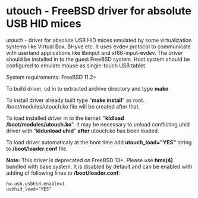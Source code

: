 # utouch - FreeBSD driver for absolute USB HID mices

utouch - driver for absolute USB HID mices emulated by some virtualization
systems like Virtual Box, BHyve etc. It uses evdev protocol to communicate
with userland applications like libinput and xf86-input-evdev. The driver
should be installed in to the guest FreeBSD system. Host system should be
configured to emulate mouse as single-touch USB tablet.

System requirements:	FreeBSD 11.2+

To build driver, cd in to extracted archive directory and type **make**

To install driver already built type "**make install**" as root.
/boot/modules/utouch.ko file will be created after that.

To load installed driver in to the kernel: "**kldload 
/boot/modules/utouch.ko**".
It may be necessary to unload conflicting uhid driver with "**kldunload uhid**"
**after** utouch.ko has been loaded.

To load driver automaticaly at the boot time add **utouch_load="YES"** string
to **/boot/loader.conf** file.

**Note:** This driver is deprecated on FreeBSD 13+. Please use **hms(4)**
bundled with base system. It is disabled by default and can be enabled with
adding of following lines to **/boot/loader.conf**:
```
hw.usb.usbhid.enable=1
usbhid_load="YES"
```

